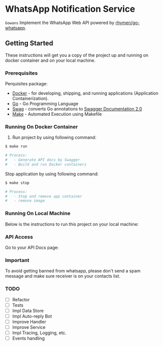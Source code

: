 # WhatsApp Notification Service

`Gowans` Implement the WhatsApp Web API powered by [rhymen/go-whatsapp](https://github.com/Rhymen/go-whatsapp).

## Getting Started
These instructions will get you a copy of the project up and running on docker container and on your local machine.

### Prerequisites
Perquisites package:
* [Docker](https://www.docker.com/get-started) - for developing, shipping, and running applications (Application Containerization).
* [Go](https://golang.org/) - Go Programming Language
* [Swag](https://github.com/swaggo/gin-swagger) - converts Go annotations to [Swagger Documentation 2.0](https://swagger.io/docs/specification/2-0/basic-structure/)
* [Make](https://www.gnu.org/software/make/manual/make.html) - Automated Execution using Makefile

### Running On Docker Container
1. Run project by using following command:
```bash
$ make run

# Process:
#   - Generate API docs by Swagger
#   - Build and run Docker containers
```
Stop application by using following command:
```bash
$ make stop

# Process:
#   - Stop and remove app container
#   - remove image
```

### Running On Local Machine
Below is the instructions to run this project on your local machine:


### API Access
Go to your API Docs page: []()

### Important

To avoid getting banned from whatsapp, 
please don't send a spam message and make sure 
receiver is on your contacts list.

### TODO

- [ ] Refactor
- [ ] Tests
- [ ] Impl Data Store
- [ ] Impl Auto-reply Bot
- [ ] Improve Handler
- [ ] Improve Service
- [ ] Impl Tracing, Logging, etc.
- [ ] Events handling